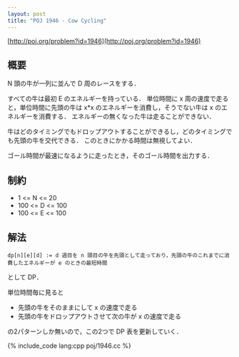 ```yaml
---
layout: post
title: "POJ 1946 - Cow Cycling"
---
```

[http://poj.org/problem?id=1946](http://poj.org/problem?id=1946)

## 概要
N 頭の牛が一列に並んで D 周のレースをする．

すべての牛は最初 E のエネルギーを持っている．
単位時間に x 周の速度で走ると，単位時間に先頭の牛は x\*x のエネルギーを消費し，そうでない牛は x のエネルギーを消費する．
エネルギーの無くなった牛は走ることができない．

牛はどのタイミングでもドロップアウトすることができるし，どのタイミングでも先頭の牛を交代できる．
このときにかかる時間は無視してよい．

ゴール時間が最速になるように走ったとき，そのゴール時間を出力する．

## 制約
- 1 <= N <= 20
- 100 <= D <= 100
- 100 <= E <= 100

## 解法
    dp[n][e][d] := d 週目を n 頭目の牛を先頭として走っており，先頭の牛のこれまでに消費したエネルギーが e のときの最短時間

として DP．

単位時間毎に見ると

- 先頭の牛をそのままにして x の速度で走る
- 先頭の牛をドロップアウトさせて次の牛が x の速度で走る

の2パターンしか無いので，この2つで DP 表を更新していく．

{% include_code lang:cpp poj/1946.cc %}
